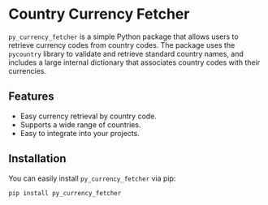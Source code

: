 # Country Currency Fetcher

`py_currency_fetcher` is a simple Python package that allows users to retrieve currency codes from country codes. The package uses the `pycountry` library to validate and retrieve standard country names, and includes a large internal dictionary that associates country codes with their currencies.

## Features

- Easy currency retrieval by country code.
- Supports a wide range of countries.
- Easy to integrate into your projects.

## Installation

You can easily install `py_currency_fetcher` via pip:

```bash
pip install py_currency_fetcher
